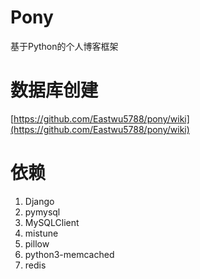 # Pony
基于Python的个人博客框架

# 数据库创建
[https://github.com/Eastwu5788/pony/wiki](https://github.com/Eastwu5788/pony/wiki)

# 依赖
1. Django
2. pymysql
3. MySQLClient
4. mistune
5. pillow
6. python3-memcached
7. redis
